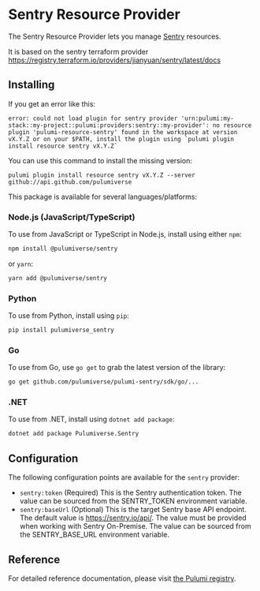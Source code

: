 # Sentry Resource Provider

The Sentry Resource Provider lets you manage [Sentry](https://sentry.io/) resources.

It is based on the sentry terraform provider https://registry.terraform.io/providers/jianyuan/sentry/latest/docs

## Installing

If you get an error like this:

```
error: could not load plugin for sentry provider 'urn:pulumi:my-stack::my-project::pulumi:providers:sentry::my-provider': no resource plugin 'pulumi-resource-sentry' found in the workspace at version vX.Y.Z or on your $PATH, install the plugin using `pulumi plugin install resource sentry vX.Y.Z`
```

You can use this command to install the missing version:

```
pulumi plugin install resource sentry vX.Y.Z --server github://api.github.com/pulumiverse
```

This package is available for several languages/platforms:

### Node.js (JavaScript/TypeScript)

To use from JavaScript or TypeScript in Node.js, install using either `npm`:

```bash
npm install @pulumiverse/sentry
```

or `yarn`:

```bash
yarn add @pulumiverse/sentry
```

### Python

To use from Python, install using `pip`:

```bash
pip install pulumiverse_sentry
```

### Go

To use from Go, use `go get` to grab the latest version of the library:

```bash
go get github.com/pulumiverse/pulumi-sentry/sdk/go/...
```

### .NET

To use from .NET, install using `dotnet add package`:

```bash
dotnet add package Pulumiverse.Sentry
```

## Configuration

The following configuration points are available for the `sentry` provider:

-   `sentry:token` (Required) This is the Sentry authentication token. The value can be sourced from the SENTRY_TOKEN environment variable.
-   `sentry:baseUrl` (Optional) This is the target Sentry base API endpoint. The default value is https://sentry.io/api/. The value must be provided when working with Sentry On-Premise. The value can be sourced from the SENTRY_BASE_URL environment variable.

## Reference

For detailed reference documentation, please visit [the Pulumi registry](https://www.pulumi.com/registry/packages/sentry/api-docs/).
